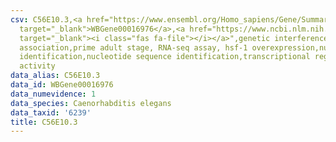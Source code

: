 ```yaml
---
csv: C56E10.3,<a href="https://www.ensembl.org/Homo_sapiens/Gene/Summary?db=core;g=WBGene00016976"
  target="_blank">WBGene00016976</a>,<a href="https://www.ncbi.nlm.nih.gov/pubmed/30894454"
  target="_blank"><i class="fas fa-file"></i></a>",genetic interference,functional
  association,prime adult stage, RNA-seq assay, hsf-1 overexpression,nucleotide sequence
  identification,nucleotide sequence identification,transcriptional regulation,up-regulates
  activity
data_alias: C56E10.3
data_id: WBGene00016976
data_numevidence: 1
data_species: Caenorhabditis elegans
data_taxid: '6239'
title: C56E10.3
---
```

